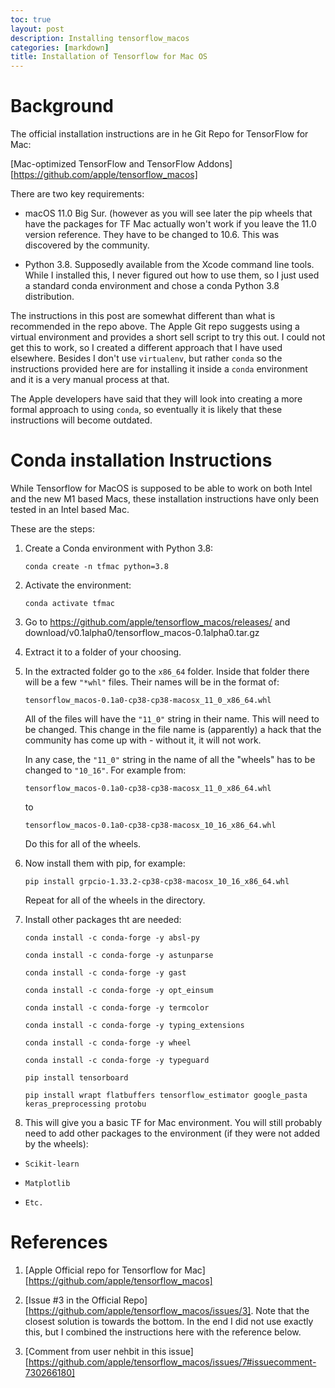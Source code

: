 ```yaml
---
toc: true
layout: post
description: Installing tensorflow_macos
categories: [markdown]
title: Installation of Tensorflow for Mac OS
---
```

# Background

The official installation instructions are in he Git Repo for TensorFlow for Mac:

[Mac-optimized TensorFlow and TensorFlow Addons] [https://github.com/apple/tensorflow_macos]

There are two key requirements:

* macOS 11.0 Big Sur. (however as you will see later the pip wheels that have the packages for TF Mac actually won't work if you leave the 11.0 version reference. They have to be changed to 10.6. This was discovered by the community.

* Python 3.8.  Supposedly available from the Xcode command line tools. While I installed this, I never figured out how to use them, so I just used a standard conda environment and chose a conda Python 3.8 distribution.

The instructions in this post are somewhat different than what is recommended in the repo above. The Apple Git repo suggests using a virtual environment and provides a short sell script to try this out. I could not get this to work, so I created a different approach that I have used elsewhere. Besides I don't use `virtualenv`, but rather `conda` so the instructions provided here are for installing it inside a `conda` environment and it is a very manual process at that.

The Apple developers have said that they will look into creating a more formal approach to using `conda`, so eventually it is likely that these instructions will become outdated.


# Conda installation Instructions

While Tensorflow for MacOS is supposed to be able to work on both Intel and the new M1 based Macs, these installation instructions have only been tested in an Intel based Mac.

These are the steps:

1. Create a Conda environment with Python 3.8:

	`conda create -n tfmac python=3.8`
	
2. Activate the environment: 

	`conda activate tfmac`

3. Go to 
	https://github.com/apple/tensorflow_macos/releases/ and download/v0.1alpha0/tensorflow_macos-0.1alpha0.tar.gz 
	
4. Extract it to a folder of  your choosing.
5. In the extracted folder go to the `x86_64` folder. Inside that folder there will be a few `"*whl"` files. Their names will be in the format of: 
	
	`tensorflow_macos-0.1a0-cp38-cp38-macosx_11_0_x86_64.whl`
	
	All of the files will have the `"11_0"` string in their name. This will need to be changed. This change in the file name is (apparently) a hack that the community has come up with - without it, it will not work. 
	
	In any case, the `"11_0"` string in the name of all the "wheels" has to be changed to `"10_16"`.  For example from:
	
	`tensorflow_macos-0.1a0-cp38-cp38-macosx_11_0_x86_64.whl` 
	
	to

	`tensorflow_macos-0.1a0-cp38-cp38-macosx_10_16_x86_64.whl`
	
	Do this for all of the wheels.
	
6. Now install them with pip, for example:

	`pip install grpcio-1.33.2-cp38-cp38-macosx_10_16_x86_64.whl`

	Repeat for all of the wheels in the directory.
	
7. Install other packages tht are needed:
	
	`conda install -c conda-forge -y absl-py`	
		`conda install -c conda-forge -y astunparse`
		`conda install -c conda-forge -y gast`
		`conda install -c conda-forge -y opt_einsum`
		`conda install -c conda-forge -y termcolor`
		`conda install -c conda-forge -y typing_extensions`
		`conda install -c conda-forge -y wheel`
		`conda install -c conda-forge -y typeguard`
	
	`pip install tensorboard`
	
	`pip install wrapt flatbuffers tensorflow_estimator google_pasta keras_preprocessing protobu`
	
8. This will give you a basic TF for Mac environment.  You will still probably need to add other packages to the environment (if they were not added by the wheels):

* `Scikit-learn`

* `Matplotlib`
* `Etc.`


# References

1. [Apple Official repo for Tensorflow for Mac] [https://github.com/apple/tensorflow_macos]

2. [Issue #3 in the Official Repo]  [https://github.com/apple/tensorflow_macos/issues/3]. Note that the closest solution is towards the bottom.  In the end I did not use exactly this, but I combined the instructions here with the reference below.

3. [Comment from user nehbit in this issue] [https://github.com/apple/tensorflow_macos/issues/7#issuecomment-730266180]
	

